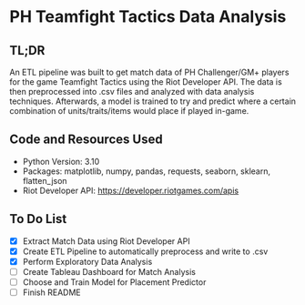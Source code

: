 # PH Teamfight Tactics Data Analysis

## TL;DR

An ETL pipeline was built to get match data of PH Challenger/GM+ players for the game Teamfight Tactics using the Riot Developer API. The data is then preprocessed into .csv files and analyzed with data analysis techniques. Afterwards, a model is trained to try and predict where a certain combination of units/traits/items would place if played in-game.

## Code and Resources Used

- Python Version: 3.10
- Packages: matplotlib, numpy, pandas, requests, seaborn, sklearn, flatten_json
- Riot Developer API: https://developer.riotgames.com/apis

## To Do List

- [x] Extract Match Data using Riot Developer API
- [x] Create ETL Pipeline to automatically preprocess and write to .csv
- [x] Perform Exploratory Data Analysis
- [ ] Create Tableau Dashboard for Match Analysis
- [ ] Choose and Train Model for Placement Predictor
- [ ] Finish README 
